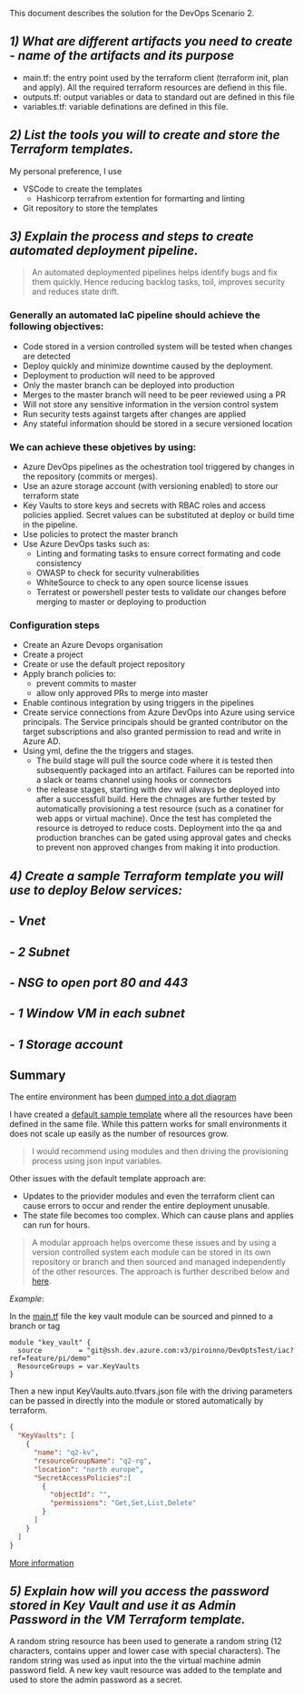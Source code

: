 This document describes the solution for the DevOps Scenario 2.


## _1) What are different artifacts you need to create - name of the artifacts and its purpose_

- main.tf: the entry point used by the terraform client (terraform init, plan and apply). All the required terraform resources are defiend in this file.
- outputs.tf: output variables or data to standard out are defined in this file
- variables.tf: variable definations are defined in this file.

## _2) List the tools you will to create and store the Terraform templates._
My personal preference, I use
- VSCode to create the templates
  - Hashicorp terrafrom extention for formarting and linting
- Git repository to store the templates
  

## _3) Explain the process and steps to create automated deployment pipeline._

> An automated deploymented pipelines helps  identify bugs and fix them quickly. Hence reducing backlog tasks, toil, improves security and reduces state drift.

### Generally an automated IaC pipeline should achieve the following objectives:

- Code stored in a version controlled system will be tested when changes are detected
- Deploy quickly and minimize downtime caused by the deployment.
- Deployment to production will need to be approved
- Only the master branch can be deployed into production
- Merges to the master branch will need to be peer reviewed using a PR
- Will not store any sensitive information in the version control system
- Run security tests against targets after changes are applied
- Any stateful information should be stored in a secure versioned location

### We can achieve these objetives by using:

- Azure DevOps pipelines as the ochestration tool triggered by changes in the repository (commits or merges).
- Use an azure storage account (with versioning enabled) to store our terraform state
- Key Vaults to store keys and secrets with RBAC roles and access policies applied. Secret values can be substituted at deploy or build time in the pipeline.
- Use policies to protect the master branch
- Use Azure DevOps tasks such as:
  - Linting and formating tasks to ensure correct formating and code consistency
  - OWASP to check for security vulnerabilities
  - WhiteSource to check to any open source license issues
  - Terratest or powershell pester tests to validate our changes before merging to master or deploying to production

### Configuration steps

- Create an Azure Devops organisation
- Create a project
- Create or use the default project repository
- Apply branch policies to:
  - prevent commits to master
  - allow only approved PRs to merge into master
- Enable continous integration by using triggers in the pipelines
- Create service connections from Azure DevOps into Azure using service principals. The Service principals should be granted contributor on the target subscriptions and also granted permission to read and write in Azure AD.
- Using yml, define the the triggers and stages.
  -  The build stage will pull the source code where it is tested then subsequently packaged into an artifact. Failures can be reported into a slack or teams channel using hooks or connectors
  - the release stages, starting with dev will always be deployed into after a successfull build. Here the chnages are further tested by automatically provisioning a test resource (such as a conatiner for web apps or virtual machine). Once the test has completed the resource is detroyed to reduce costs. Deployment into the qa and production branches can be gated using approval gates and checks to prevent non approved changes from making it into production.


## _4) Create a sample Terraform template you will use to deploy Below services:_
## - _Vnet_
## - _2 Subnet_
## - _NSG to open port 80 and 443_
## - _1 Window VM in each subnet_
## - _1 Storage account_

## Summary

The entire environment has been [dumped into a dot diagram](default_tf_approach/q1-env.html)

I have created a [default sample template](default_tf_approach/main.tf) where all the resources have been defined in the same file. While this pattern works for small environments it does not scale up easily as the number of resources grow. 

>I would recommend using modules and then driving the provisioning process using json input variables. 

Other issues with the default template approach are:
- Updates to the priovider modules and even the terraform client can cause errors to occur and render the entire deployment unusable.
- The state file becomes too complex. Which can cause plans and applies can run for hours.

>A modular approach helps overcome these issues and by using a version controlled system each module can be stored in its own repository or branch and then sourced and managed independently of the other resources. The approach is further described below and [here](alternate_tf_approach/README.MD).

_Example_:

In the [main.tf](alternate_tf_approach/main.tf) file the key vault module can be sourced and pinned to a branch or tag

``` 
module "key_vault" {
  source         = "git@ssh.dev.azure.com:v3/piroinno/DevOptsTest/iac?ref=feature/pi/demo"
  ResourceGroups = var.KeyVaults
}
```

Then a new input KeyVaults.auto.tfvars.json file with the driving parameters can be passed in directly into the module or stored automatically by terraform.

``` json
{
  "KeyVaults": [
    {
      "name": "q2-kv",
      "resourceGroupName": "q2-rg",
      "location": "north europe",
      "SecretAccessPolicies":[
        {
          "objectId": "",
          "permissions": "Get,Set,List,Delete"
        }
      ]
    }
  ]
}
```

[More information](alternate_tf_approach/README.MD)
## _5) Explain how will you access the password stored in Key Vault and use it as Admin Password in the VM Terraform template._

A random string resource has been used to generate a random string (12 characters, contains upper and lower case with special characters). The random string was used as input into the the virtual machine admin password field. A new key vault resource was added to the template and used to store the admin password as a secret.